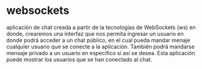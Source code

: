 # websockets
aplicación de chat creada a partir de la tecnologías de WebSockets (ws) en donde, crearemos una interfaz que nos permita ingresar un usuario en donde podrá acceder a un chat público, en el cual pueda mandar menaje cualquier usuario que se conecte a la aplicación. También podrá mandarse mensaje privado a un usuario en especifico si así se desea. Esta aplicación puede mostrar los usuarios que se han conectado al chat.
